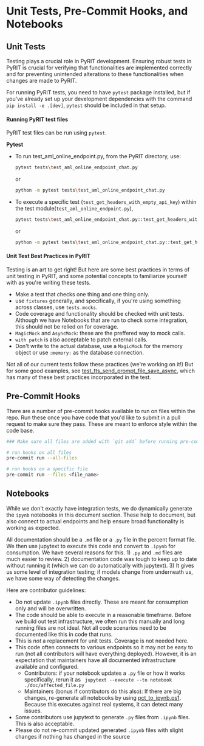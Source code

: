 # Unit Tests, Pre-Commit Hooks, and Notebooks

## Unit Tests

Testing plays a crucial role in PyRIT development. Ensuring robust tests in PyRIT is crucial for verifying that functionalities are implemented correctly and for preventing unintended alterations to these functionalities when changes are made to PyRIT.

For running PyRIT tests, you need to have `pytest` package installed, but if you've already set up your development dependencies with the command
`pip install -e .[dev]`, `pytest` should be included in that setup.


#### Running PyRIT test files
PyRIT test files can be run using `pytest`.

**Pytest**
  * To run test_aml_online_endpoint.py, from the PyRIT directory, use:

     ```bash
     pytest tests\test_aml_online_endpoint_chat.py
     ```

     or

     ```bash
     python -m pytest tests\test_aml_online_endpoint_chat.py
     ```

  * To execute a specific test (`test_get_headers_with_empty_api_key`) within the test module(`test_aml_online_endpoint.py`),
     ```bash
     pytest tests\test_aml_online_endpoint_chat.py::test_get_headers_with_empty_api_key
     ```

     or

     ```bash
     python -m pytest tests\test_aml_online_endpoint_chat.py::test_get_headers_with_empty_api_key
     ```

#### Unit Test Best Practices in PyRIT

Testing is an art to get right! But here are some best practices in terms of unit testing in PyRIT, and some potential concepts to familiarize yourself with as you're writing these tests.

- Make a test that checks one thing and one thing only.
- use `fixtures` generally, and specifically, if you're using something across classes, use `tests.mocks`.
- Code coverage and functionality should be checked with unit tests. Although we have Notebooks that are run to check some integration, this should not be relied on for coverage.
- `MagicMock` and `AsyncMock`: these are the preffered way to mock calls.
- `with patch` is also acceptable to patch external calls.
- Don't write to the actual database, use a `MagicMock` for the memory object or use `:memory:` as the database connection.


Not all of our current tests follow these practices (we're working on it!) But for some good examples, see [test_tts_send_prompt_file_save_async](../../tests/target/test_tts_target.py), which has many of these best practices incorporated in the test.


## Pre-Commit Hooks
There are a number of pre-commit hooks available to run on files within the repo. Run these once you have code that you'd like to submit in a pull request to make sure they pass. These are meant to enforce style within the code base.

```bash
### Make sure all files are added with `git add` before running pre-commit

# run hooks on all files
pre-commit run --all-files

# run hooks on a specific file
pre-commit run --files <file_name>
```

## Notebooks

While we don't exactly have integration tests, we do dynamically generate the `ipynb` notebooks in this document section. These help to document, but also connect to actual endpoints and help ensure broad functionality is working as expected.

All documentation should be a `.md` file or a `.py` file in the percent format file. We then use jupytext to execute this code and convert to `.ipynb` for consumption. We have several reasons for this. 1) `.py` and `.md` files are much easier to review. 2) documentation code was tough to keep up to date without running it (which we can do automatically with jupytext). 3) It gives us some level of integration testing; if models change from underneath us, we have some way of detecting the changes.

Here are contributor guidelines:

- Do not update `.ipynb` files directly. These are meant for consumption only and will be overwritten.
- The code should be able to execute in a reasonable timeframe. Before we build out test infrastructure, we often run this manually and long running files are not ideal. Not all code scenarios need to be documented like this in code that runs.
- This is *not* a replacement for unit tests. Coverage is not needed here.
- This code often connects to various endpoints so it may not be easy to run (not all contributors will have everything deployed). However, it is an expectation that maintainers have all documented infrastructure available and configured.
  - Contributors: if your notebook updates a `.py` file or how it works specifically, rerun it as ` jupytext --execute --to notebook  ./doc/affected_file.py`
  - Maintainers (bonus if contributors do this also): If there are big changes, re-generate all notebooks by using [pct_to_ipynb.ps1](../generate_docs/pct_to_ipynb.ps1). Because this executes against real systems, it can detect many issues.
- Some contributors use jupytext to generate `.py` files from `.ipynb` files. This is also acceptable.
- Please do not re-commit updated generated `.ipynb` files with slight changes if nothing has changed in the source
